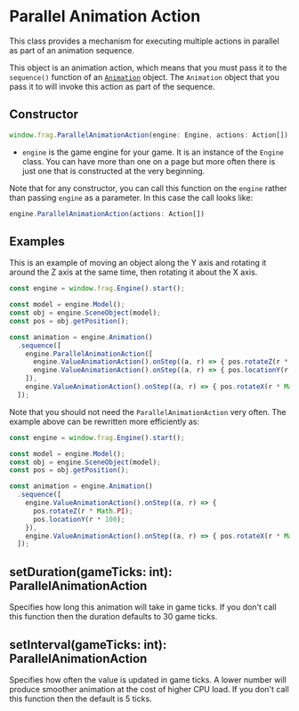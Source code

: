 # Parallel Animation Action

This class provides a mechanism for executing multiple actions in parallel
as part of an animation sequence.

This object is an animation action, which means that you must pass it
to the `sequence()` function of an [`Animation`](animation.md) object. The `Animation` 
object that you pass it to will invoke this action as part of the sequence.

## Constructor
```javascript
window.frag.ParallelAnimationAction(engine: Engine, actions: Action[])
```

* `engine` is the game engine for your game. It is an instance of the `Engine` class. You can 
  have more than one on a page but more often there is just one that is constructed at the 
  very beginning.

Note that for any constructor, you can call this function on the `engine` rather than passing
`engine` as a parameter. In this case the call looks like:

```javascript
engine.ParallelAnimationAction(actions: Action[])
```

## Examples
This is an example of moving an object along the Y axis and rotating it around
the Z axis at the same time, then rotating it about the X axis.

```javascript
const engine = window.frag.Engine().start();

const model = engine.Model();
const obj = engine.SceneObject(model);
const pos = obj.getPosition();

const animation = engine.Animation()
  .sequence([
    engine.ParallelAnimationAction([
      engine.ValueAnimationAction().onStep((a, r) => { pos.rotateZ(r * Math.PI); }),
      engine.ValueAnimationAction().onStep((a, r) => { pos.locationY(r * 100); })
    ]),
    engine.ValueAnimationAction().onStep((a, r) => { pos.rotateX(r * Math.PI); })
  ]);
```

Note that you should not need the `ParallelAnimationAction` very often. The
example above can be rewritten more efficiently as:

```javascript
const engine = window.frag.Engine().start();

const model = engine.Model();
const obj = engine.SceneObject(model);
const pos = obj.getPosition();

const animation = engine.Animation()
  .sequence([
    engine.ValueAnimationAction().onStep((a, r) => { 
      pos.rotateZ(r * Math.PI);
      pos.locationY(r * 100);
    }),
    engine.ValueAnimationAction().onStep((a, r) => { pos.rotateX(r * Math.PI); })
  ]);
```

## setDuration(gameTicks: int): ParallelAnimationAction
Specifies how long this animation will take in game ticks. If you don't call this
function then the duration defaults to 30 game ticks.

## setInterval(gameTicks: int): ParallelAnimationAction
Specifies how often the value is updated in game ticks. A lower number will produce
smoother animation at the cost of higher CPU load. If you don't call this function
then the default is 5 ticks.
